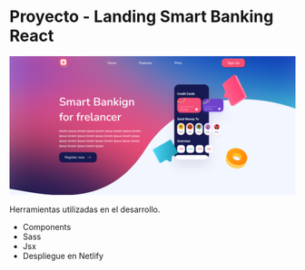 # Proyecto - Landing Smart Banking React

[![N|Solid](https://github.com/ayllondark/Landing-smart-banking/blob/master/src/img/smart-banking.png)](https://landing-smartbanking.netlify.app)



Herramientas utilizadas en el desarrollo.

- Components
- Sass
- Jsx
- Despliegue en Netlify
